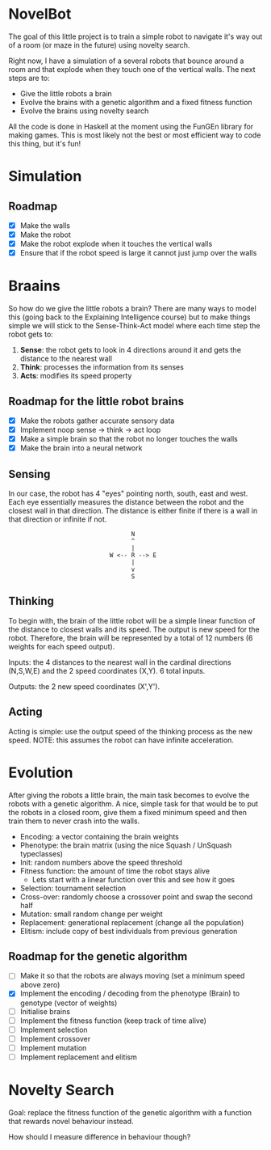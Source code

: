 # NovelBot

The goal of this little project is to train a simple robot to navigate it's way
out of a room (or maze in the future) using novelty search.

Right now, I have a simulation of a several robots that bounce around a room and
that explode when they touch one of the vertical walls. The next steps are to:
- Give the little robots a brain
- Evolve the brains with a genetic algorithm and a fixed fitness function
- Evolve the brains using novelty search

All the code is done in Haskell at the moment using the FunGEn library for
making games. This is most likely not the best or most efficient way to code
this thing, but it's fun! 

# Simulation

## Roadmap

- [x] Make the walls
- [x] Make the robot
- [x] Make the robot explode when it touches the vertical walls
- [x] Ensure that if the robot speed is large it cannot just jump over the walls

# Braains

So how do we give the little robots a brain? There are many ways to model this
(going back to the Explaining Intelligence course) but to make things simple we
will stick to the Sense-Think-Act model where each time step the robot gets to:

1) **Sense**: the robot gets to look in 4 directions around it and gets the
distance to the nearest wall
2) **Think**: processes the information from its senses
3) **Acts**: modifies its speed property

## Roadmap for the little robot brains

- [x] Make the robots gather accurate sensory data
- [x] Implement noop sense -> think -> act loop
- [x] Make a simple brain so that the robot no longer touches the walls
- [x] Make the brain into a neural network

## Sensing

In our case, the robot has 4 "eyes" pointing north, south, east and west. Each
eye essentially measures the distance between the robot and the closest wall in
that direction. The distance is either finite if there is a wall in that
direction or infinite if not.

```
                                  N
                                  ^
                                  |
                            W <-- R --> E
                                  |
                                  v
                                  S
```

## Thinking

To begin with, the brain of the little robot will be a simple linear function of
the distance to closest walls and its speed. The output is new speed for the
robot. Therefore, the brain will be represented by a total of 12 numbers (6
weights for each speed output).

Inputs: the 4 distances to the nearest wall in the cardinal directions (N,S,W,E)
and the 2 speed coordinates (X,Y). 6 total inputs.

Outputs: the 2 new speed coordinates (X',Y').

## Acting

Acting is simple: use the output speed of the thinking process as the new speed.
NOTE: this assumes the robot can have infinite acceleration.

# Evolution

After giving the robots a little brain, the main task becomes to evolve the
robots with a genetic algorithm. A nice, simple task for that would be to put
the robots in a closed room, give them a fixed minimum speed and then train them
to never crash into the walls.

- Encoding: a vector containing the brain weights
- Phenotype: the brain matrix (using the nice Squash / UnSquash typeclasses)
- Init: random numbers above the speed threshold
- Fitness function: the amount of time the robot stays alive
    - Lets start with a linear function over this and see how it goes
- Selection: tournament selection
- Cross-over: randomly choose a crossover point and swap the second half
- Mutation: small random change per weight
- Replacement: generational replacement (change all the population)
- Elitism: include copy of best individuals from previous generation

## Roadmap for the genetic algorithm

- [ ] Make it so that the robots are always moving (set a minimum speed above
    zero)
- [x] Implement the encoding / decoding from the phenotype (Brain) to genotype
  (vector of weights)
- [ ] Initialise brains
- [ ] Implement the fitness function (keep track of time alive)
- [ ] Implement selection
- [ ] Implement crossover
- [ ] Implement mutation
- [ ] Implement replacement and elitism

# Novelty Search

Goal: replace the fitness function of the genetic algorithm with a function that
rewards novel behaviour instead.

How should I measure difference in behaviour though?
